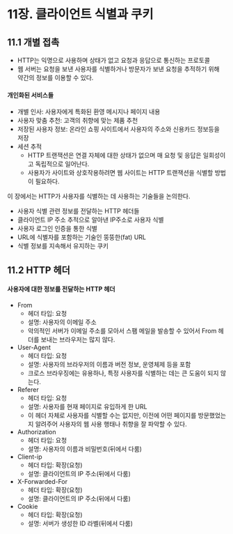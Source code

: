 # 11장. 클라이언트 식별과 쿠키

## 11.1 개별 접촉

- HTTP는 익명으로 사용하며 상태가 없고 요청과 응답으로 통신하는 프로토콜
- 웹 서버는 요청을 보낸 사용자를 식별하거나 방문자가 보낸 요청을 추적하기 위해 약간의 정보를 이용할 수 있다.

#### 개인화된 서비스들

- 개별 인사: 사용자에게 특화된 환영 메시지나 페이지 내용
- 사용자 맞춤 추천: 고객의 취향에 맞는 제품 추천
- 저장된 사용자 정보: 온라인 쇼핑 사이트에서 사용자의 주소와 신용카드 정보등을 저장
- 세션 추적
  - HTTP 트랜잭션은 연결 자체에 대한 상태가 없으며 매 요청 및 응답은 일회성이고 독립적으로 일어난다.
  - 사용자가 사이트와 상호작용하려면 웹 사이트는 HTTP 트랜잭션을 식별할 방법이 필요하다.

이 장에서는 HTTP가 사용자를 식별하는 데 사용하는 기술들을 논의한다.

- 사용자 식별 관련 정보를 전달하는 HTTP 헤더들
- 클라이언트 IP 주소 추적으로 알아낸 IP주소로 사용자 식별
- 사용자 로그인 인증을 통한 식별
- URL에 식별자를 포함하는 기술인 뚱뚱한(fat) URL
- 식별 정보를 지속해서 유지하는 쿠키

## 11.2 HTTP 헤더

#### 사용자에 대한 정보를 전달하는 HTTP 헤더

- From
  - 헤더 타입: 요청
  - 설명: 사용자의 이메일 주소
  - 악의적인 서버가 이메일 주소를 모아서 스팸 메일을 발송할 수 있어서 From 헤더를 보내는 브라우저는 많지 않다.
- User-Agent
  - 헤더 타입: 요청
  - 설명: 사용자의 브라우저의 이름과 버전 정보, 운영체제 등을 포함
  - 크로스 브라우징에는 유용하나, 특정 사용자를 식별하는 데는 큰 도움이 되지 않는다.
- Referer
  - 헤더 타입: 요청
  - 설명: 사용자를 현재 페이지로 유입하게 한 URL
  - 이 헤더 자체로 사용자를 식별할 수는 없지만, 이전에 어떤 페이지를 방문했었는지 알려주어 사용자의 웹 사용 행태나 취향을 잘 파악할 수 있다.
- Authorization
  - 헤더 타입: 요청
  - 설명: 사용자의 이름과 비밀번호(뒤에서 다룸)
- Client-ip
  - 헤더 타입: 확장(요청)
  - 설명: 클라이언트의 IP 주소(뒤에서 다룸)
- X-Forwarded-For
  - 헤더 타입: 확장(요청)
  - 설명: 클라이언트의 IP 주소(뒤에서 다룸)
- Cookie
  - 헤더 타입: 확장(요청)
  - 설명: 서버가 생성한 ID 라벨(뒤에서 다룸)
